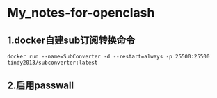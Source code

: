# My_notes-for-openclash

## 1.docker自建sub订阅转换命令
```Shell
docker run --name=SubConverter -d --restart=always -p 25500:25500 tindy2013/subconverter:latest
```
## 2.启用passwall 
